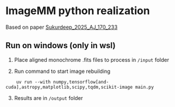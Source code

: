 # ImageMM python realization

Based on paper [Sukurdeep_2025_AJ_170_233](docs/Sukurdeep_2025_AJ_170_233.pdf)

## Run on windows (only in wsl)

1. Place aligned monochrome .fits files to process in `/input` folder

2. Run command to start image rebuilding
```shell
    uv run --with numpy,tensorflow[and-cuda],astropy,matplotlib,scipy,tqdm,scikit-image main.py
```

3. Results are in `/output` folder
